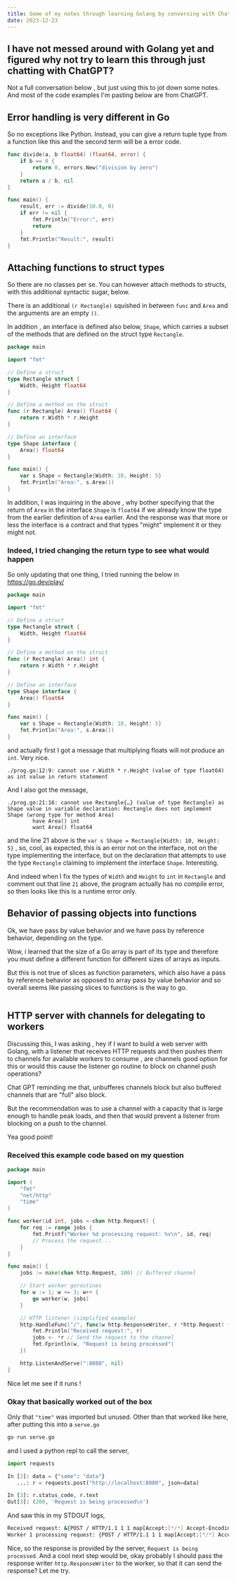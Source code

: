 ```yaml
---
title: Some of my notes through learning Golang by conversing with ChatGPT
date: 2023-12-23
---
```


## I have not messed around with Golang yet and figured why not try to learn this through just chatting with ChatGPT? 

Not a full conversation below , but just using this to jot down some notes. And most of the code examples I'm pasting below are from ChatGPT.


## Error handling is very different in Go
So no exceptions like Python. Instead, you can give a return tuple type from a function like this and the second term will be a error code.


```go
func divide(a, b float64) (float64, error) {
    if b == 0 {
        return 0, errors.New("division by zero")
    }
    return a / b, nil
}

func main() {
    result, err := divide(10.0, 0)
    if err != nil {
        fmt.Println("Error:", err)
        return
    }
    fmt.Println("Result:", result)
}

```

## Attaching functions to struct types 
So there are no classes per se. You can however attach methods to structs, with this additional syntactic sugar, below. 

There is an additional `(r Rectangle)` squished in between `func` and `Area` and the arguments are an empty `()`. 

In addition , an interface is defined also below, `Shape`, which carries a subset of the methods that are defined on the struct type `Rectangle`.

```go
package main

import "fmt"

// Define a struct
type Rectangle struct {
    Width, Height float64
}

// Define a method on the struct
func (r Rectangle) Area() float64 {
    return r.Width * r.Height
}

// Define an interface
type Shape interface {
    Area() float64
}

func main() {
    var s Shape = Rectangle{Width: 10, Height: 5}
    fmt.Println("Area:", s.Area())
}
```

In addition, I was inquiring in the above , why bother specifying that the return of `Area` in the interface `Shape` is `float64` if we already know the type from the earlier definition of `Area` earlier. And the response was that more or less the interface is a contract and that types "might" implement  it or they might not. 

### Indeed, I tried changing the return type to see what would happen
So only updating that one thing, I tried running the below in https://go.dev/play/ 
```go
package main

import "fmt"

// Define a struct
type Rectangle struct {
	Width, Height float64
}

// Define a method on the struct
func (r Rectangle) Area() int {
	return r.Width * r.Height
}

// Define an interface
type Shape interface {
	Area() float64
}

func main() {
	var s Shape = Rectangle{Width: 10, Height: 5}
	fmt.Println("Area:", s.Area())
}
```

and actually first I got a message that multiplying floats will not produce an `int`. Very nice.
```
./prog.go:12:9: cannot use r.Width * r.Height (value of type float64) as int value in return statement
```
And I also got the message, 

```
./prog.go:21:16: cannot use Rectangle{…} (value of type Rectangle) as Shape value in variable declaration: Rectangle does not implement Shape (wrong type for method Area)
		have Area() int
		want Area() float64
```
and the line 21 above is the `var s Shape = Rectangle{Width: 10, Height: 5}` , so, cool, as expected, this is an error not on the interface, not on the type implementing the interface, but on the declaration that attempts to use the type `Rectangle` claiming to implement the interface `Shape`. Interesting.

And indeed when I fix the types of `Width` and `Height` to `int` in `Rectangle` and comment out that line `21` above, the program actually has no compile error, so then looks like this is a runtime error only.

## Behavior of passing objects into functions
Ok, we have pass by value behavior and we have pass by reference behavior, depending on the type. 

Wow, i learned that the size of a Go array is part of its type and therefore you must define a different function for different sizes of arrays as inputs. 

But this is not true of slices as function parameters, which   also have a pass by reference behavior as opposed to array pass by value behavior and so overall seems like passing slices to functions is the way to go.

```go
```

## HTTP server with channels for delegating to  workers

Discussing this, I was asking , hey if I want to build a web server with Golang, with a listener that receives HTTP requests and then pushes them to channels for available workers to consume , are channels good option for this or would this cause the listener go routine to block on channel push operations? 

Chat GPT reminding me that, unbufferes channels block but also buffered channels that are "full" also block. 

But the recommendation was to use a channel with a capacity that is large enough to handle peak loads, and then that would prevent a listener from blocking on a push to the channel.

Yea good point!

### Received this example code based on my question


```go
package main

import (
    "fmt"
    "net/http"
    "time"
)

func worker(id int, jobs <-chan http.Request) {
    for req := range jobs {
        fmt.Printf("Worker %d processing request: %v\n", id, req)
        // Process the request...
    }
}

func main() {
    jobs := make(chan http.Request, 100) // Buffered channel

    // Start worker goroutines
    for w := 1; w <= 3; w++ {
        go worker(w, jobs)
    }

    // HTTP listener (simplified example)
    http.HandleFunc("/", func(w http.ResponseWriter, r *http.Request) {
        fmt.Println("Received request:", r)
        jobs <- *r // Send the request to the channel
        fmt.Fprintln(w, "Request is being processed")
    })

    http.ListenAndServe(":8080", nil)
}

```
Nice let me see if it runs  !

### Okay that basically worked out of the box
Only that `"time"` was imported but unused. Other than that worked like here, after putting this into a `serve.go`

```sh
go run serve.go
```
and I used a python repl to call the server, 
```python
import requests

In [2]: data = {"some": "data"}
   ...: r = requests.post("http://localhost:8080", json=data)

In [3]: r.status_code, r.text
Out[3]: (200, 'Request is being processed\n')

```
And saw this in my STDOUT logs, 
```sh
Received request: &{POST / HTTP/1.1 1 1 map[Accept:[*/*] Accept-Encoding:[gzip, deflate] Connection:[keep-alive] Content-Length:[16] Content-Type:[application/json] User-Agent:[python-requests/2.31.0]] 0xc00012a240 <nil> 16 [] false localhost:8080 map[] map[] <nil> map[] 127.0.0.1:63359 / <nil> <nil> <nil> 0xc000076230}
Worker 1 processing request: {POST / HTTP/1.1 1 1 map[Accept:[*/*] Accept-Encoding:[gzip, deflate] Connection:[keep-alive] Content-Length:[16] Content-Type:[application/json] User-Agent:[python-requests/2.31.0]] 0xc00012a240 <nil> 16 [] false localhost:8080 map[] map[] <nil> map[] 127.0.0.1:63359 / <nil> <nil> <nil> 0xc000076230}

```
Nice, so the response is provided by the server, `Request is being processed`. And a cool next step would be, okay probably I should pass the response writer `http.ResponseWriter` to the worker, so that it can send the response? Let me try. 
